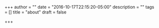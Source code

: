 +++
author = ""
date = "2016-10-17T22:15:20-05:00"
description = ""
tags = []
title = "about"
draft = false

+++
